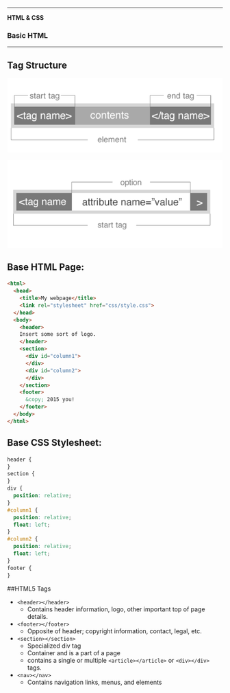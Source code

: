 
___

<strong>HTML & CSS</strong>
<h3>Basic HTML</h3>

---

## Tag Structure

![tags.png](tags.png)

![tags_attributes.png](tags_attributes.png)

## Base HTML Page:
```html
<html>
  <head>
    <title>My webpage</title>
    <link rel="stylesheet" href="css/style.css">
  </head>
  <body>
    <header>
    Insert some sort of logo.
    </header>
    <section>
      <div id="column1">
      </div>
      <div id="column2">
      </div>
    </section>
    <footer>
      &copy; 2015 you!
    </footer>
  </body>
</html>

```

## Base CSS Stylesheet:
```css
header {
}
section {
}
div {
  position: relative;
}
#column1 {
  position: relative;
  float: left;
}
#column2 {
  position: relative;
  float: left;
}
footer {
}
```

##HTML5 Tags

- `<header></header>`
  - Contains header information, logo, other important top of page details.
- `<footer></footer>`
  - Opposite of header; copyright information, contact, legal, etc.
- `<section></section>`
  - Specialized div tag
  - Container and is a part of a page
  - contains a single or multiple `<article></article>` or `<div></div>` tags.
- `<nav></nav>`
  - Contains navigation links, menus, and elements
